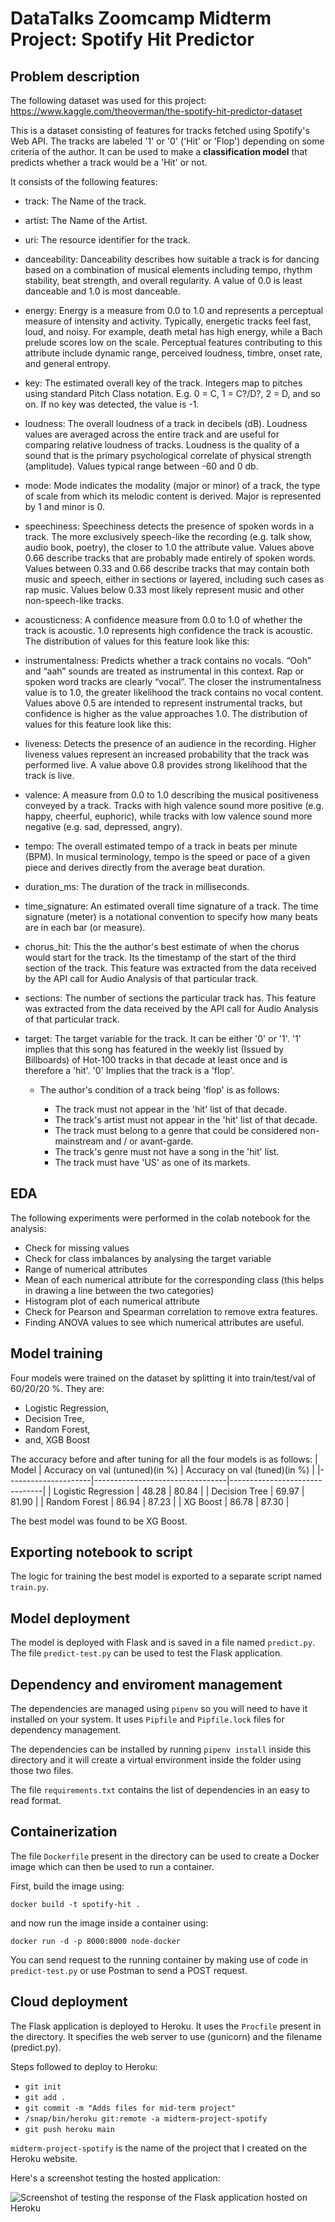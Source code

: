 # DataTalks Zoomcamp Midterm Project: Spotify Hit Predictor
## Problem description
The following dataset was used for this project: https://www.kaggle.com/theoverman/the-spotify-hit-predictor-dataset

This is a dataset consisting of features for tracks fetched using Spotify's Web API. The tracks are labeled '1' or '0' ('Hit' or 'Flop') depending on some criteria of the author. It can be used to make a **classification model** that predicts whether a track would be a 'Hit' or not.

It consists of the following features: 
- track: The Name of the track.

- artist: The Name of the Artist.

- uri: The resource identifier for the track.

- danceability: Danceability describes how suitable a track is for dancing based on a combination of musical elements including tempo, rhythm stability, beat strength, and overall regularity. A value of 0.0 is least danceable and 1.0 is most danceable. 

- energy: Energy is a measure from 0.0 to 1.0 and represents a perceptual measure of intensity and activity. Typically, energetic tracks feel fast, loud, and noisy. For example, death metal has high energy, while a Bach prelude scores low on the scale. Perceptual features contributing to this attribute include dynamic range, perceived loudness, timbre, onset rate, and general entropy. 

- key: The estimated overall key of the track. Integers map to pitches using standard Pitch Class notation. E.g. 0 = C, 1 = C?/D?, 2 = D, and so on. If no key was detected, the value is -1.

- loudness: The overall loudness of a track in decibels (dB). Loudness values are averaged across the entire track and are useful for comparing relative loudness of tracks. Loudness is the quality of a sound that is the primary psychological correlate of physical strength (amplitude). Values typical range between -60 and 0 db. 

- mode: Mode indicates the modality (major or minor) of a track, the type of scale from which its melodic content is derived. Major is represented by 1 and minor is 0.

- speechiness: Speechiness detects the presence of spoken words in a track. The more exclusively speech-like the recording (e.g. talk show, audio book, poetry), the closer to 1.0 the attribute value. Values above 0.66 describe tracks that are probably made entirely of spoken words. Values between 0.33 and 0.66 describe tracks that may contain both music and speech, either in sections or layered, including such cases as rap music. Values below 0.33 most likely represent music and other non-speech-like tracks. 

- acousticness: A confidence measure from 0.0 to 1.0 of whether the track is acoustic. 1.0 represents high confidence the track is acoustic. The distribution of values for this feature look like this:

- instrumentalness: Predicts whether a track contains no vocals. “Ooh” and “aah” sounds are treated as instrumental in this context. Rap or spoken word tracks are clearly “vocal”. The closer the instrumentalness value is to 1.0, the greater likelihood the track contains no vocal content. Values above 0.5 are intended to represent instrumental tracks, but confidence is higher as the value approaches 1.0. The distribution of values for this feature look like this:

- liveness: Detects the presence of an audience in the recording. Higher liveness values represent an increased probability that the track was performed live. A value above 0.8 provides strong likelihood that the track is live.

- valence: A measure from 0.0 to 1.0 describing the musical positiveness conveyed by a track. Tracks with high valence sound more positive (e.g. happy, cheerful, euphoric), while tracks with low valence sound more negative (e.g. sad, depressed, angry).

- tempo: The overall estimated tempo of a track in beats per minute (BPM). In musical terminology, tempo is the speed or pace of a given piece and derives directly from the average beat duration. 

- duration_ms:  The duration of the track in milliseconds.

- time_signature: An estimated overall time signature of a track. The time signature (meter) is a notational convention to specify how many beats are in each bar (or measure).

- chorus_hit: This the the author's best estimate of when the chorus would start for the track. Its the timestamp of the start of the third section of the track. This feature was extracted from the data received by the API call for Audio Analysis of that particular track.

- sections: The number of sections the particular track has. This feature was extracted from the data received by the API call for Audio Analysis of that particular track.

- target: The target variable for the track. It can be either '0' or '1'. '1' implies that this song has featured in the weekly list (Issued by Billboards) of Hot-100 tracks in that decade at least once and is therefore a 'hit'. '0' Implies that the track is a 'flop'.

  - The author's condition of a track being 'flop' is as follows:

    - The track must not appear in the 'hit' list of that decade.
    - The track's artist must not appear in the 'hit' list of that decade.
    - The track must belong to a genre that could be considered non-mainstream and / or avant-garde. 
    - The track's genre must not have a song in the 'hit' list.
    - The track must have 'US' as one of its markets.
## EDA
The following experiments were performed in the colab notebook for the analysis:
- Check for missing values
- Check for class imbalances by analysing the target variable
- Range of numerical attributes
- Mean of each numerical attribute for the corresponding class 
(this helps in drawing a line between the two categories)
- Histogram plot of each numerical attribute
- Check for Pearson and Spearman correlation to remove extra features. 
- Finding ANOVA values to see which numerical attributes are useful.

## Model training
Four models were trained on the dataset by splitting it into train/test/val of 60/20/20 %. They are:

- Logistic Regression,
- Decision Tree,
- Random Forest,
- and, XGB Boost

The accuracy before and after tuning for all the four models is as follows: 
| Model               | Accuracy on val (untuned)(in %) | Accuracy on val (tuned)(in %) |
|---------------------|---------------------------------|-------------------------------|
| Logistic Regression | 48.28                           | 80.84                         |
| Decision Tree       | 69.97                           | 81.90                         |
| Random Forest       | 86.94                           | 87.23                         |
| XG Boost            | 86.78                           | 87.30                         |

The best model was found to be XG Boost.
## Exporting notebook to script
The logic for training the best model is exported to a separate script named `train.py`.
## Model deployment
The model is deployed with Flask and is saved in a file named `predict.py`. The file `predict-test.py` can be used to test the Flask application.
## Dependency and enviroment management
The dependencies are managed using `pipenv` so you will need to have it installed on your system. It uses `Pipfile` and `Pipfile.lock` files for dependency management.

The dependencies can be installed by running `pipenv install` inside this directory and it will create a virtual environment inside the folder using those two files.

The file `requirements.txt` contains the list of dependencies in an easy to read format.

## Containerization
The file `Dockerfile` present in the directory can be used to create a Docker image which can then be used to run a container.

First, build the image using:

```docker build -t spotify-hit .```

and now run the image inside a container using:

```docker run -d -p 8000:8000 node-docker```

You can send request to the running container by making use of code in `predict-test.py` or use Postman to send a POST request.

## Cloud deployment

The Flask application is deployed to Heroku. It uses the `Procfile` present in the directory. It specifies the web server to use (gunicorn) and the filename (predict.py).

Steps followed to deploy to Heroku:

- ```git init```
- ```git add .```
- ```git commit -m "Adds files for mid-term project"```
- ```/snap/bin/heroku git:remote -a midterm-project-spotify```
- ```git push heroku main```

`midterm-project-spotify` is the name of the project that I created on the Heroku website.

Here's a screenshot testing the hosted application:

![Screenshot of testing the response of the Flask application hosted on Heroku](heroku-deployment.png "Screenshot of testing the response of the Flask application hosted on Heroku")